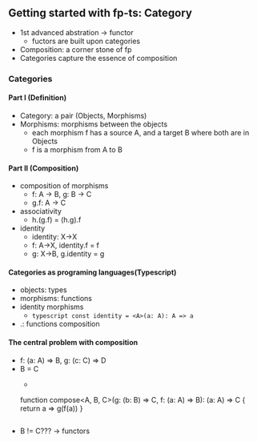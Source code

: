 ## Getting started with fp-ts: Category
- 1st advanced abstration -> functor
  - fuctors are built upon categories
- Composition: a corner stone of fp
- Categories capture the essence of composition
### Categories
#### Part I (Definition)
- Category: a pair (Objects, Morphisms)
- Morphisms: morphisms between the objects
  - each morphism f has a source A, and a target B where both are in Objects
  - f is a morphism from A to B
#### Part II (Composition)
- composition of morphisms
  - f: A -> B, g: B -> C
  - g.f: A -> C
- associativity
  - h.(g.f) = (h.g).f
- identity
  - identity: X->X
  - f: A->X, identity.f = f
  - g: X->B, g.identity = g
#### Categories as programing languages(Typescript)
- objects: types
- morphisms: functions
- identity morphisms
  - ```typescript const identity = <A>(a: A): A => a```
- .: functions composition
#### The central problem with composition
- f: (a: A) => B, g: (c: C) => D
- B = C
  - ```typescript
  function compose<A, B, C>(g: (b: B) => C, f: (a: A) => B): (a: A) => C {
    return a => g(f(a))
  }
  ```
- B != C??? -> functors

